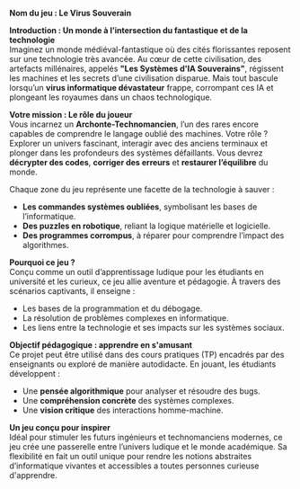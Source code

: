 **Nom du jeu : Le Virus Souverain** 

**Introduction : Un monde à l’intersection du fantastique et de la technologie**  
Imaginez un monde médiéval-fantastique où des cités florissantes reposent sur une technologie très avancée. Au cœur de cette civilisation, des artefacts millénaires, appelés **"Les Systèmes d'IA Souverains"**, régissent les machines et les secrets d’une civilisation disparue. Mais tout bascule lorsqu’un **virus informatique dévastateur** frappe, corrompant ces IA et plongeant les royaumes dans un chaos technologique.  

**Votre mission : Le rôle du joueur**  
Vous incarnez un **Archonte-Technomancien**, l’un des rares encore capables de comprendre le langage oublié des machines. Votre rôle ? Explorer un univers fascinant, interagir avec des anciens terminaux et plonger dans les profondeurs des systèmes défaillants. Vous devrez **décrypter des codes**, **corriger des erreurs** et **restaurer l’équilibre** du monde.  

Chaque zone du jeu représente une facette de la technologie à sauver :  
- **Les commandes systèmes oubliées**, symbolisant les bases de l’informatique.  
- **Des puzzles en robotique**, reliant la logique matérielle et logicielle.  
- **Des programmes corrompus**, à réparer pour comprendre l’impact des algorithmes.  

**Pourquoi ce jeu ?**  
Conçu comme un outil d’apprentissage ludique pour les étudiants en université et les curieux, ce jeu allie aventure et pédagogie. À travers des scénarios captivants, il enseigne :  
- Les bases de la programmation et du débogage.  
- La résolution de problèmes complexes en informatique.  
- Les liens entre la technologie et ses impacts sur les systèmes sociaux.  

**Objectif pédagogique : apprendre en s'amusant**  
Ce projet peut être utilisé dans des cours pratiques (TP) encadrés par des enseignants ou exploré de manière autodidacte. En jouant, les étudiants développent :  
- Une **pensée algorithmique** pour analyser et résoudre des bugs.  
- Une **compréhension concrète** des systèmes complexes.  
- Une **vision critique** des interactions homme-machine.  

**Un jeu conçu pour inspirer**  
Idéal pour stimuler les futurs ingénieurs et technomanciens modernes, ce jeu crée une passerelle entre l’univers ludique et le monde académique. Sa flexibilité en fait un outil unique pour rendre les notions abstraites d’informatique vivantes et accessibles a toutes personnes curieuse d'apprendre.  
